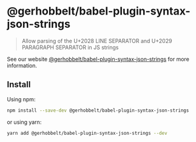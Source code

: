 # @gerhobbelt/babel-plugin-syntax-json-strings

> Allow parsing of the U+2028 LINE SEPARATOR and U+2029 PARAGRAPH SEPARATOR in JS strings

See our website [@gerhobbelt/babel-plugin-syntax-json-strings](https://babeljs.io/docs/en/next/babel-plugin-syntax-json-strings.html) for more information.

## Install

Using npm:

```sh
npm install --save-dev @gerhobbelt/babel-plugin-syntax-json-strings
```

or using yarn:

```sh
yarn add @gerhobbelt/babel-plugin-syntax-json-strings --dev
```
